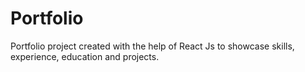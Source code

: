 # Portfolio
Portfolio project created with the help of React Js to showcase skills, experience, education and projects. 
